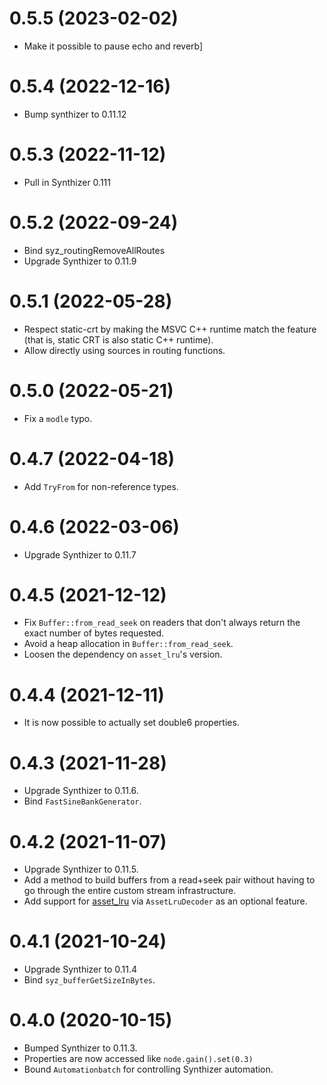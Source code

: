 # 0.5.5 (2023-02-02)

- Make it possible to pause echo and reverb]
# 0.5.4 (2022-12-16)

- Bump synthizer to 0.11.12

# 0.5.3 (2022-11-12)

- Pull in Synthizer 0.111

# 0.5.2 (2022-09-24)

- Bind syz_routingRemoveAllRoutes
- Upgrade Synthizer to 0.11.9

# 0.5.1 (2022-05-28)

- Respect static-crt by making the MSVC C++ runtime match the feature (that is, static CRT is also static C++ runtime).
- Allow directly using sources in routing functions.

# 0.5.0 (2022-05-21)

- Fix a `modle` typo.

# 0.4.7 (2022-04-18)

- Add `TryFrom` for non-reference types.

# 0.4.6 (2022-03-06)

- Upgrade Synthizer to 0.11.7

# 0.4.5 (2021-12-12)

- Fix `Buffer::from_read_seek` on readers that don't always return the exact number of bytes requested.
- Avoid a heap allocation in `Buffer::from_read_seek`.
- Loosen the dependency on `asset_lru`'s version.

# 0.4.4 (2021-12-11)

- It is now possible to actually set double6 properties.

# 0.4.3 (2021-11-28)

- Upgrade Synthizer to 0.11.6.
- Bind `FastSineBankGenerator`.

# 0.4.2 (2021-11-07)

- Upgrade Synthizer to 0.11.5.
- Add a method to build buffers from a read+seek pair without having to go through the entire custom stream
  infrastructure.
- Add support for [asset_lru](https://docs.rs/asset_lru) via `AssetLruDecoder` as an optional feature.

# 0.4.1 (2021-10-24)

- Upgrade Synthizer to 0.11.4
- Bind `syz_bufferGetSizeInBytes`.

# 0.4.0 (2020-10-15)

- Bumped Synthizer to 0.11.3.
- Properties are now accessed like `node.gain().set(0.3)`
- Bound `Automationbatch` for controlling Synthizer automation.
